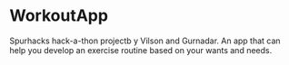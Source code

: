 # WorkoutApp
Spurhacks hack-a-thon projectb y Vilson and Gurnadar. An app that can help you develop an exercise routine based on your wants and needs.
